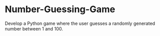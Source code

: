 # Number-Guessing-Game
Develop a Python game where the user guesses a randomly generated number between 1 and 100.
